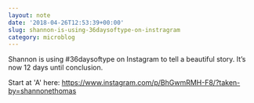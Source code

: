 ```yaml
---
layout: note
date: '2018-04-26T12:53:39+00:00'
slug: shannon-is-using-36daysoftype-on-instragram
category: microblog
---
```

Shannon is using #36daysoftype on Instagram to tell a beautiful story. It’s now 12 days until conclusion.

Start at 'A' here: https://www.instagram.com/p/BhGwmRMH-F8/?taken-by=shannonethomas
